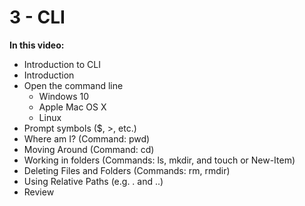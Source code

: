# 3 - CLI

**In this video:**

- Introduction to CLI
- Introduction
- Open the command line
  - Windows 10
  - Apple Mac OS X
  - Linux
- Prompt symbols ($, >, etc.)
- Where am I? (Command: pwd)
- Moving Around (Command: cd)
- Working in folders (Commands: ls, mkdir, and touch or New-Item)
- Deleting Files and Folders (Commands: rm, rmdir)
- Using Relative Paths (e.g. . and ..)
- Review
